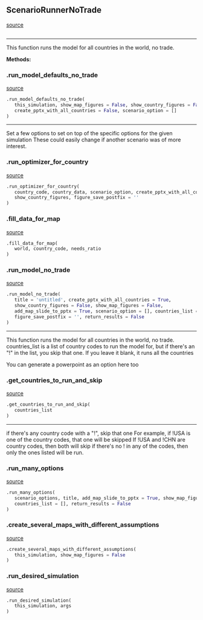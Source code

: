 #


## ScenarioRunnerNoTrade
[source](https://github.com/allfed/allfed-integrated-model/blob/master/src/scenarios/run_model_no_trade.py/#L31)
```python 

```


---
This function runs the model for all countries in the world, no trade.


**Methods:**


### .run_model_defaults_no_trade
[source](https://github.com/allfed/allfed-integrated-model/blob/master/src/scenarios/run_model_no_trade.py/#L39)
```python
.run_model_defaults_no_trade(
   this_simulation, show_map_figures = False, show_country_figures = False,
   create_pptx_with_all_countries = False, scenario_option = []
)
```

---
Set a few options to set on top of the specific options for the given simulation
These could easily change if another scenario was of more interest.

### .run_optimizer_for_country
[source](https://github.com/allfed/allfed-integrated-model/blob/master/src/scenarios/run_model_no_trade.py/#L68)
```python
.run_optimizer_for_country(
   country_code, country_data, scenario_option, create_pptx_with_all_countries,
   show_country_figures, figure_save_postfix = ''
)
```


### .fill_data_for_map
[source](https://github.com/allfed/allfed-integrated-model/blob/master/src/scenarios/run_model_no_trade.py/#L142)
```python
.fill_data_for_map(
   world, country_code, needs_ratio
)
```


### .run_model_no_trade
[source](https://github.com/allfed/allfed-integrated-model/blob/master/src/scenarios/run_model_no_trade.py/#L162)
```python
.run_model_no_trade(
   title = 'untitled', create_pptx_with_all_countries = True,
   show_country_figures = False, show_map_figures = False,
   add_map_slide_to_pptx = True, scenario_option = [], countries_list = [],
   figure_save_postfix = '', return_results = False
)
```

---
This function runs the model for all countries in the world, no trade.
countries_list is a list of country codes to run the model for, but if
there's an "!" in the list, you skip that one.
If you leave it blank, it runs all the countries

You can generate a powerpoint as an option here too

### .get_countries_to_run_and_skip
[source](https://github.com/allfed/allfed-integrated-model/blob/master/src/scenarios/run_model_no_trade.py/#L329)
```python
.get_countries_to_run_and_skip(
   countries_list
)
```

---
if there's any country code with a "!", skip that one
For example, if !USA is one of the country codes, that one will be skipped
If !USA and !CHN are country codes, then both will skip
if there's no ! in any of the codes, then only the ones listed will be
run.

### .run_many_options
[source](https://github.com/allfed/allfed-integrated-model/blob/master/src/scenarios/run_model_no_trade.py/#L357)
```python
.run_many_options(
   scenario_options, title, add_map_slide_to_pptx = True, show_map_figures = False,
   countries_list = [], return_results = False
)
```


### .create_several_maps_with_different_assumptions
[source](https://github.com/allfed/allfed-integrated-model/blob/master/src/scenarios/run_model_no_trade.py/#L417)
```python
.create_several_maps_with_different_assumptions(
   this_simulation, show_map_figures = False
)
```


### .run_desired_simulation
[source](https://github.com/allfed/allfed-integrated-model/blob/master/src/scenarios/run_model_no_trade.py/#L486)
```python
.run_desired_simulation(
   this_simulation, args
)
```

